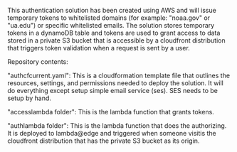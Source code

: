 This authentication solution has been created using AWS and will issue temporary tokens to whitelisted domains (for example: "noaa.gov" or "ua.edu") or specific whitelisted emails. The solution stores temporary tokens in a dynamoDB table and tokens are used to grant access to data stored in a private S3 bucket that is accessible by a cloudfront distribution that triggers token validation when a request is sent by a user.

Repository contents:

"authcfcurrent.yaml": This is a cloudformation template file that outlines the resources, settings, and permissions needed to deploy the solution. It will do everything except setup simple email service (ses). SES needs to be setup by hand.

"accesslambda folder": This is the lambda function that grants tokens. 

"authlambda folder": This is the lambda function that does the authorizing. It is deployed to lambda@edge and triggered when someone visitis the cloudfront distribution that has the private S3 bucket as its origin.
